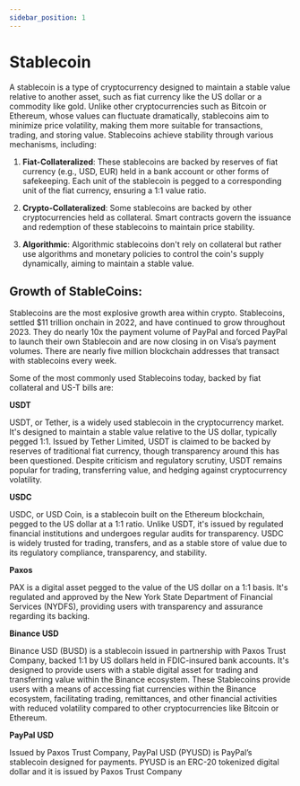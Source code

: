 ```yaml
---
sidebar_position: 1
---
```


# Stablecoin

A stablecoin is a type of cryptocurrency designed to maintain a stable value relative to another asset, such as fiat currency like the US dollar or a commodity like gold. Unlike other cryptocurrencies such as Bitcoin or Ethereum, whose values can fluctuate dramatically, stablecoins aim to minimize price volatility, making them more suitable for transactions, trading, and storing value.
Stablecoins achieve stability through various mechanisms, including:

1. **Fiat-Collateralized**: These stablecoins are backed by reserves of fiat currency (e.g., USD, EUR) held in a bank account or other forms of safekeeping. Each unit of the stablecoin is pegged to a corresponding unit of the fiat currency, ensuring a 1:1 value ratio.

2. **Crypto-Collateralized**: Some stablecoins are backed by other cryptocurrencies held as collateral. Smart contracts govern the issuance and redemption of these stablecoins to maintain price stability.

3. **Algorithmic**: Algorithmic stablecoins don't rely on collateral but rather use algorithms and monetary policies to control the coin's supply dynamically, aiming to maintain a stable value.

## Growth of StableCoins:

Stablecoins are the most explosive growth area within crypto. Stablecoins, settled $11 trillion onchain in 2022, and have continued to grow throughout 2023. They do nearly 10x the payment volume of PayPal and forced PayPal to launch their own Stablecoin and are now closing in on Visa’s payment volumes. There are nearly five million blockchain addresses that transact with stablecoins every week.


Some of the most commonly used Stablecoins today, backed by fiat collateral and US-T bills are:

**USDT**

USDT, or Tether, is a widely used stablecoin in the cryptocurrency market. It's designed to maintain a stable value relative to the US dollar, typically pegged 1:1. Issued by Tether Limited, USDT is claimed to be backed by reserves of traditional fiat currency, though transparency around this has been questioned. Despite criticism and regulatory scrutiny, USDT remains popular for trading, transferring value, and hedging against cryptocurrency volatility.

**USDC**

USDC, or USD Coin, is a stablecoin built on the Ethereum blockchain, pegged to the US dollar at a 1:1 ratio. Unlike USDT, it's issued by regulated financial institutions and undergoes regular audits for transparency. USDC is widely trusted for trading, transfers, and as a stable store of value due to its regulatory compliance, transparency, and stability.

**Paxos**

PAX is a digital asset pegged to the value of the US dollar on a 1:1 basis. It's regulated and approved by the New York State Department of Financial Services (NYDFS), providing users with transparency and assurance regarding its backing.

**Binance USD**

Binance USD (BUSD) is a stablecoin issued in partnership with Paxos Trust Company, backed 1:1 by US dollars held in FDIC-insured bank accounts. It's designed to provide users with a stable digital asset for trading and transferring value within the Binance ecosystem.
These Stablecoins provide users with a means of accessing fiat currencies within the Binance ecosystem, facilitating trading, remittances, and other financial activities with reduced volatility compared to other cryptocurrencies like Bitcoin or Ethereum.

**PayPal USD**

Issued by Paxos Trust Company, PayPal USD (PYUSD) is PayPal’s stablecoin designed for payments. PYUSD is an ERC-20 tokenized digital dollar and it is issued by Paxos Trust Company

